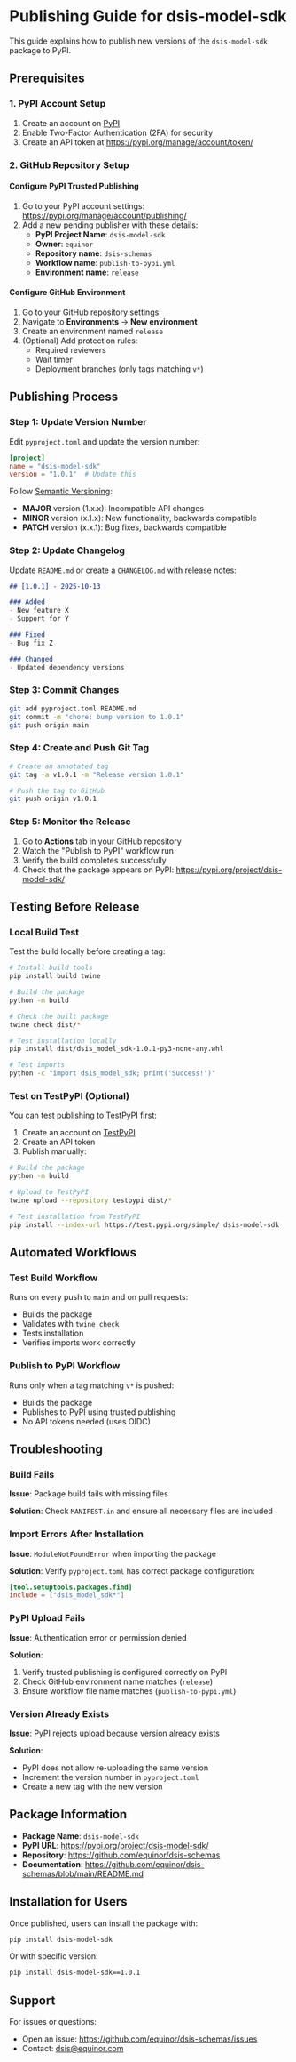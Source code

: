 # Publishing Guide for dsis-model-sdk

This guide explains how to publish new versions of the `dsis-model-sdk` package to PyPI.

## Prerequisites

### 1. PyPI Account Setup

1. Create an account on [PyPI](https://pypi.org/account/register/)
2. Enable Two-Factor Authentication (2FA) for security
3. Create an API token at https://pypi.org/manage/account/token/

### 2. GitHub Repository Setup

#### Configure PyPI Trusted Publishing

1. Go to your PyPI account settings: https://pypi.org/manage/account/publishing/
2. Add a new pending publisher with these details:
   - **PyPI Project Name**: `dsis-model-sdk`
   - **Owner**: `equinor`
   - **Repository name**: `dsis-schemas`
   - **Workflow name**: `publish-to-pypi.yml`
   - **Environment name**: `release`

#### Configure GitHub Environment

1. Go to your GitHub repository settings
2. Navigate to **Environments** → **New environment**
3. Create an environment named `release`
4. (Optional) Add protection rules:
   - Required reviewers
   - Wait timer
   - Deployment branches (only tags matching `v*`)

## Publishing Process

### Step 1: Update Version Number

Edit `pyproject.toml` and update the version number:

```toml
[project]
name = "dsis-model-sdk"
version = "1.0.1"  # Update this
```

Follow [Semantic Versioning](https://semver.org/):
- **MAJOR** version (1.x.x): Incompatible API changes
- **MINOR** version (x.1.x): New functionality, backwards compatible
- **PATCH** version (x.x.1): Bug fixes, backwards compatible

### Step 2: Update Changelog

Update `README.md` or create a `CHANGELOG.md` with release notes:

```markdown
## [1.0.1] - 2025-10-13

### Added
- New feature X
- Support for Y

### Fixed
- Bug fix Z

### Changed
- Updated dependency versions
```

### Step 3: Commit Changes

```bash
git add pyproject.toml README.md
git commit -m "chore: bump version to 1.0.1"
git push origin main
```

### Step 4: Create and Push Git Tag

```bash
# Create an annotated tag
git tag -a v1.0.1 -m "Release version 1.0.1"

# Push the tag to GitHub
git push origin v1.0.1
```

### Step 5: Monitor the Release

1. Go to **Actions** tab in your GitHub repository
2. Watch the "Publish to PyPI" workflow run
3. Verify the build completes successfully
4. Check that the package appears on PyPI: https://pypi.org/project/dsis-model-sdk/

## Testing Before Release

### Local Build Test

Test the build locally before creating a tag:

```bash
# Install build tools
pip install build twine

# Build the package
python -m build

# Check the built package
twine check dist/*

# Test installation locally
pip install dist/dsis_model_sdk-1.0.1-py3-none-any.whl

# Test imports
python -c "import dsis_model_sdk; print('Success!')"
```

### Test on TestPyPI (Optional)

You can test publishing to TestPyPI first:

1. Create an account on [TestPyPI](https://test.pypi.org/)
2. Create an API token
3. Publish manually:

```bash
# Build the package
python -m build

# Upload to TestPyPI
twine upload --repository testpypi dist/*

# Test installation from TestPyPI
pip install --index-url https://test.pypi.org/simple/ dsis-model-sdk
```

## Automated Workflows

### Test Build Workflow

Runs on every push to `main` and on pull requests:
- Builds the package
- Validates with `twine check`
- Tests installation
- Verifies imports work correctly

### Publish to PyPI Workflow

Runs only when a tag matching `v*` is pushed:
- Builds the package
- Publishes to PyPI using trusted publishing
- No API tokens needed (uses OIDC)

## Troubleshooting

### Build Fails

**Issue**: Package build fails with missing files

**Solution**: Check `MANIFEST.in` and ensure all necessary files are included

### Import Errors After Installation

**Issue**: `ModuleNotFoundError` when importing the package

**Solution**: Verify `pyproject.toml` has correct package configuration:
```toml
[tool.setuptools.packages.find]
include = ["dsis_model_sdk*"]
```

### PyPI Upload Fails

**Issue**: Authentication error or permission denied

**Solution**: 
1. Verify trusted publishing is configured correctly on PyPI
2. Check GitHub environment name matches (`release`)
3. Ensure workflow file name matches (`publish-to-pypi.yml`)

### Version Already Exists

**Issue**: PyPI rejects upload because version already exists

**Solution**: 
- PyPI does not allow re-uploading the same version
- Increment the version number in `pyproject.toml`
- Create a new tag with the new version

## Package Information

- **Package Name**: `dsis-model-sdk`
- **PyPI URL**: https://pypi.org/project/dsis-model-sdk/
- **Repository**: https://github.com/equinor/dsis-schemas
- **Documentation**: https://github.com/equinor/dsis-schemas/blob/main/README.md

## Installation for Users

Once published, users can install the package with:

```bash
pip install dsis-model-sdk
```

Or with specific version:

```bash
pip install dsis-model-sdk==1.0.1
```

## Support

For issues or questions:
- Open an issue: https://github.com/equinor/dsis-schemas/issues
- Contact: dsis@equinor.com


